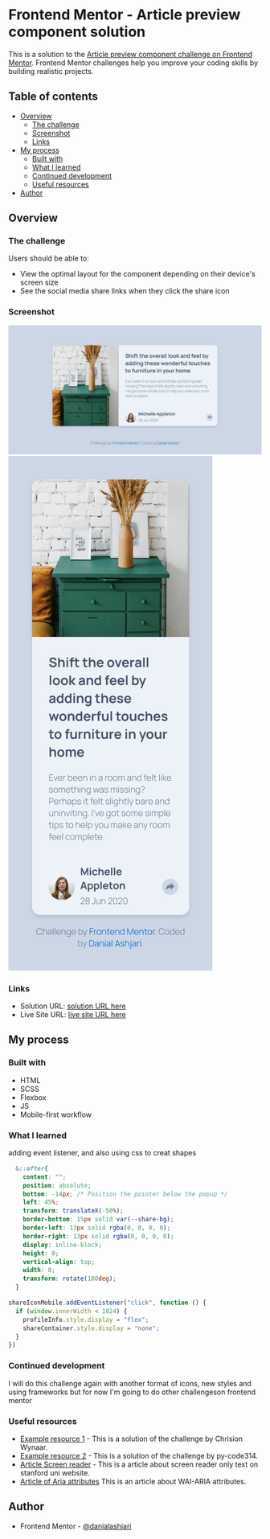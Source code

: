 # Frontend Mentor - Article preview component solution

This is a solution to the [Article preview component challenge on Frontend Mentor](https://www.frontendmentor.io/challenges/article-preview-component-dYBN_pYFT). Frontend Mentor challenges help you improve your coding skills by building realistic projects.

## Table of contents

- [Overview](#overview)
  - [The challenge](#the-challenge)
  - [Screenshot](#screenshot)
  - [Links](#links)
- [My process](#my-process)
  - [Built with](#built-with)
  - [What I learned](#what-i-learned)
  - [Continued development](#continued-development)
  - [Useful resources](#useful-resources)
- [Author](#author)

## Overview

### The challenge

Users should be able to:

- View the optimal layout for the component depending on their device's screen size
- See the social media share links when they click the share icon

### Screenshot

![Screenshot of the desktop view](./images/Screenshot_desktop.png)
![Screenshot of the mobile view](./images/Screenshot_mobile.png)

### Links

- Solution URL: [solution URL here](https://github.com/danielashjari/article-preview-component-master)
- Live Site URL: [live site URL here](https://danielashjari.github.io/article-preview-component-master/)

## My process

### Built with

- HTML
- SCSS
- Flexbox
- JS
- Mobile-first workflow

### What I learned

adding event listener, and also using css to creat shapes

```css
  &::after{
    content: "";
    position: absolute;
    bottom: -14px; /* Position the pointer below the popup */
    left: 45%;
    transform: translateX(-50%);
    border-bottom: 15px solid var(--share-bg);
    border-left: 13px solid rgba(0, 0, 0, 0);
    border-right: 13px solid rgba(0, 0, 0, 0);
    display: inline-block;
    height: 0;
    vertical-align: top;
    width: 0;
    transform: rotate(180deg);
  }
```

```js
shareIconMobile.addEventListener("click", function () {
  if (window.innerWidth < 1024) {
    profileInfo.style.display = "flex";
    shareContainer.style.display = "none";
  }
})
```

### Continued development

I will do this challenge again with another format of icons, new styles and using frameworks but for now I'm going to do other challengeson frontend mentor

### Useful resources

- [Example resource 1](https://github.com/Clipzorama/Article-Preview-Component) - This is a solution of the challenge by Chrision Wynaar.
- [Example resource 2](https://github.com/py-code314/article-preview-component) - This is a solution of the challenge by py-code314.
- [Article Screen reader]((https://uit.stanford.edu/accessibility/concepts/screen-reader-only-content#:~:text=First%2C%20add%20the%20following%20to%20your%20style%20sheet%2C,margin%3A%20-1px%3B%20overflow%3A%20hidden%3B%20padding%3A%200%3B%20position%3A%20absolute%3B)) - This is a article about screen reader only text on stanford uni website.
- [Article of Aria attributes](https://developer.mozilla.org/en-US/docs/Learn_web_development/Core/Accessibility/WAI-ARIA_basics) This is an article about WAI-ARIA attributes.

## Author

- Frontend Mentor - [@danialashjari](https://www.frontendmentor.io/profile/danialashjari)
